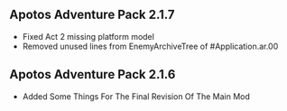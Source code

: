 ## Apotos Adventure Pack 2.1.7

- Fixed Act 2 missing platform model
- Removed unused lines from EnemyArchiveTree of #Application.ar.00


## Apotos Adventure Pack 2.1.6

- Added Some Things For The Final Revision Of The Main Mod